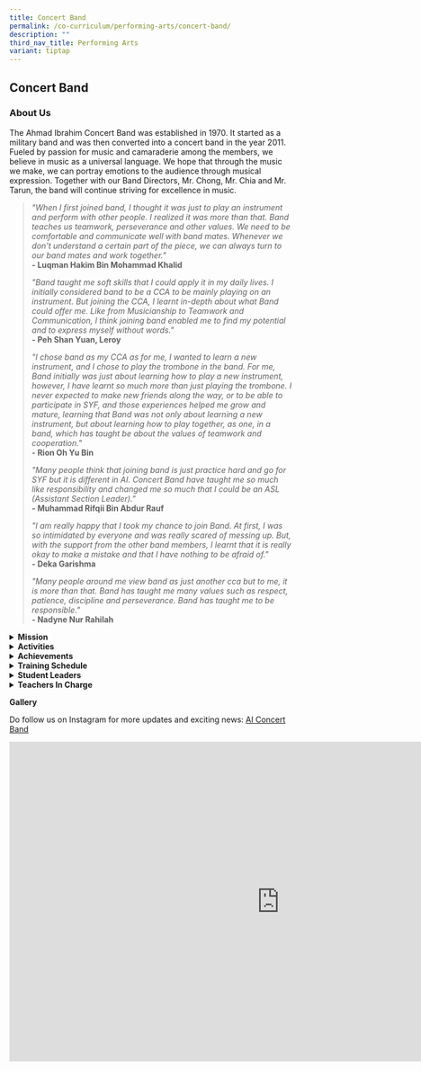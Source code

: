 ```yaml
---
title: Concert Band
permalink: /co-curriculum/performing-arts/concert-band/
description: ""
third_nav_title: Performing Arts
variant: tiptap
---
```

<h2>Concert Band</h2>
<h3>About Us</h3>
<p>The Ahmad Ibrahim Concert Band was established in 1970. It started as
a military band and was then converted into a concert band in the year
2011. Fueled by passion for music and camaraderie among the members, we
believe in music as a universal language. We hope that through the music
we make, we can portray emotions to the audience through musical expression.
Together with our Band Directors, Mr. Chong, Mr. Chia and Mr. Tarun, the
band will continue striving for excellence in music.</p>
<p></p>
<blockquote>
<p><em>"When I first joined band, I thought it was just to play an instrument and perform with other people. I realized it was more than that. Band teaches us teamwork, perseverance and other values. We need to be comfortable and communicate well with band mates. Whenever we don't understand a certain part of the piece, we can always turn to our band mates and work together."</em>
<br><strong>- Luqman Hakim Bin Mohammad Khalid</strong>
</p>
<p><em>"Band taught me soft skills that I could apply it in my daily lives. I initially considered band to be a CCA to be mainly playing on an instrument. But joining the CCA, I learnt in-depth about what Band could offer me. Like from Musicianship to Teamwork and Communication, I think joining band enabled me to find my potential and to express myself without words."</em>
<br><strong>- Peh Shan Yuan, Leroy</strong>
</p>
<p><em>"I chose band as my CCA as for me, I wanted to learn a new instrument, and I chose to play the trombone in the band. For me, Band initially was just about learning how to play a new instrument, however, I have learnt so much more than just playing the trombone. I never expected to make new friends along the way, or to be able to participate in SYF, and those experiences helped me grow and mature, learning that Band was not only about learning a new instrument, but about learning how to play together, as one, in a band, which has taught be about the values of teamwork and cooperation."</em>
<br><strong>- Rion Oh Yu Bin</strong>
</p>
<p><em>"Many people think that joining band is just practice hard and go for SYF but it is different in AI. Concert Band have taught me so much like responsibility and changed me so much that I could be an ASL (Assistant Section Leader)."</em>
<br><strong>- Muhammad Rifqii Bin Abdur Rauf</strong>
</p>
<p><em>"I am really happy that I took my chance to join Band. At first, I was so intimidated by everyone and was really scared of messing up. But, with the support from the other band members, I learnt that it is really okay to make a mistake and that I have nothing to be afraid of."</em>
<br><strong>- Deka Garishma</strong>
</p>
<p><em>"Many people around me view band as just another cca but to me, it is more than that. Band has taught me many values such as respect, patience, discipline and perseverance. Band has taught me to be responsible."</em>
<br><strong>- Nadyne Nur Rahilah</strong>
</p>
</blockquote>
<p></p>
<div data-type="detailGroup" class="isomer-accordion-group isomer-accordion isomer-accordion-white">
<details class="isomer-details">
<summary><strong>Mission</strong>
</summary>
<div data-type="detailsContent" class="isomer-details-content">
<p>To instill a lifelong passion for music and provide meaningful opportunities
for students to perform, collaborate, and develop leadership skills.</p>
</div>
</details>
</div>
<div data-type="detailGroup" class="isomer-accordion-group isomer-accordion isomer-accordion-white">
<details class="isomer-details">
<summary><strong>Activities</strong>
</summary>
<div data-type="detailsContent" class="isomer-details-content">
<p>At AISS Concert Band, one can look forward to a fulfilling journey with
musical instruments that are specially assigned according to their physique
and personality, where you will learn more than instrumental skills.
<br>Through our holistic programme, every student will acquire invaluable
life skills and experiences that will put them in good stead to succeed
in life beyond secondary school.
<br>Apart from school-based performances, our band participates in collaborative
events, such as school band exchanges, and various external events, such
as “Schools in Concert” organised by the Band Directors’ Association of
Singapore in 2023 and the Istana Open House for Hari Raya Puasa and Labour
Day in 2024.</p>
<p></p>
</div>
</details>
</div>
<div data-type="detailGroup" class="isomer-accordion-group isomer-accordion isomer-accordion-white">
<details class="isomer-details">
<summary><strong>Achievements</strong>
</summary>
<div data-type="detailsContent" class="isomer-details-content">
<ul data-tight="true" class="tight">
<li>
<p>SYF Arts Presentation 2025: Distinction</p>
</li>
<li>
<p>Singapore International Band Festival Competition 2024 – Silver Award</p>
</li>
<li>
<p>SYF Arts Presentation 2023: Distinction</p>
</li>
<li>
<p>Singapore International Band Festival Competition 2022 – Gold Award cum
Top in Division</p>
</li>
<li>
<p>SYF Arts Presentation 2021: Distinction, Accomplishment, Accomplishment</p>
</li>
<li>
<p>SYF Arts Presentation 2019: Distinction</p>
</li>
<li>
<p>SYF Arts Presentation 2017: Accomplishment</p>
</li>
</ul>
</div>
</details>
</div>
<div data-type="detailGroup" class="isomer-accordion-group isomer-accordion isomer-accordion-white">
<details class="isomer-details">
<summary><strong>Training Schedule</strong>
</summary>
<div data-type="detailsContent" class="isomer-details-content">
<p><strong>Wednesday</strong>
<br>3.15pm to 5.45pm</p>
<p><strong>Friday</strong>
<br>2.30pm to 6.00pm</p>
</div>
</details>
</div>
<div data-type="detailGroup" class="isomer-accordion-group isomer-accordion isomer-accordion-white">
<details class="isomer-details">
<summary><strong>Student Leaders</strong>
</summary>
<div data-type="detailsContent" class="isomer-details-content">
<p>Drum Major: Nabil Eddryan Putra Nor Muliady (3 ST)</p>
<p>Band Major (Admin): Irfan Bin Hakim (3 IN)</p>
<p>Band Major (Music): Ea Jun Heng (3 RE)</p>
<p>Head Recruit Officer: Wong Wei Wen (3 IN)</p>
</div>
</details>
</div>
<div data-type="detailGroup" class="isomer-accordion-group isomer-accordion isomer-accordion-white">
<details class="isomer-details">
<summary><strong>Teachers In Charge</strong>
</summary>
<div data-type="detailsContent" class="isomer-details-content">
<p><strong>Miss Chow Pei Yan (OIC)<br>Contact:&nbsp;<a href="mailto:chow_pei_yan@moe.edu.sg" rel="noopener noreferrer nofollow" target="">chow_pei_yan@moe.edu.sg</a></strong>
<br>Ms Siti Mariah Binte Omar</p>
<p>Mr Desmond Loh</p>
</div>
</details>
</div>
<p><strong>Gallery</strong>
</p>
<p>Do follow us on Instagram for more updates and exciting news: <a href="https://www.instagram.com/aiconcertband/" rel="noopener noreferrer nofollow" target="_blank"><u>AI Concert Band</u></a>
</p>
<div class="iframe-wrapper">
<iframe height="569" width="960" allowfullscreen="true" frameborder="0" src="https://docs.google.com/presentation/d/e/2PACX-1vSBhg1i1dkHU8KpiYSU8WMbXCuUWxHlESJyq7M9dY__Efe4OPqlpvnao73b6F9XubIAeXoBWPoulrjw/pubembed?start=true&amp;loop=true&amp;delayms=5000"></iframe>
</div>
<p></p>